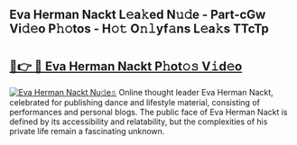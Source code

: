 ## Eva Herman Nackt L𝚎a𝚔ed N𝚞𝚍e - Part-cGw Vi𝚍𝚎o P𝚑𝚘tos - H𝚘𝚝 O𝚗𝚕yf𝚊ns L𝚎a𝚔s TTcTp

# <h2><a href="http://kf1fqq.oniu.top/?m=Eva+Herman+Nackt">🔗👉 🔴 Eva Herman Nackt P𝚑ot𝚘𝚜 V𝚒d𝚎o</a></h2>

[![Eva Herman Nackt Nu𝚍e𝚜](https://i.imgur.com/0qMVB7G.gif)](http://kf1fqq.oniu.top/?m=Eva+Herman+Nackt)
Online thought leader Eva Herman Nackt, celebrated for publishing dance and lifestyle material, consisting of performances and personal blogs. The public face of Eva Herman Nackt is defined by its accessibility and relatability, but the complexities of his private life remain a fascinating unknown.  
